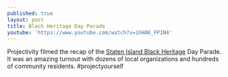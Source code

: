 ```yaml
---
published: true
layout: post
title: Black Heritage Day Parade
youtube: 'https://www.youtube.com/watch?v=ihHAK_FPIN4'
---
```

Projectivity filmed the recap of the [Staten Island Black Heritage](http://siblackheritageday.com/) Day Parade. It was an amazing turnout with dozens of local organizations and hundreds of community residents. #projectyourself
